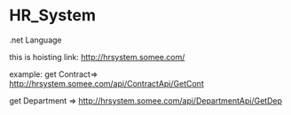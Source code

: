 # HR_System
.net Language

this is hoisting link:
http://hrsystem.somee.com/

example: get Contract=> http://hrsystem.somee.com/api/ContractApi/GetCont

get Department => http://hrsystem.somee.com/api/DepartmentApi/GetDep

